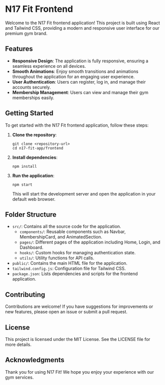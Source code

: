 # N17 Fit Frontend

Welcome to the N17 Fit frontend application! This project is built using React and Tailwind CSS, providing a modern and responsive user interface for our premium gym brand.

## Features

- **Responsive Design**: The application is fully responsive, ensuring a seamless experience on all devices.
- **Smooth Animations**: Enjoy smooth transitions and animations throughout the application for an engaging user experience.
- **User Authentication**: Users can register, log in, and manage their accounts securely.
- **Membership Management**: Users can view and manage their gym memberships easily.

## Getting Started

To get started with the N17 Fit frontend application, follow these steps:

1. **Clone the repository**:
   ```
   git clone <repository-url>
   cd n17-fit-app/frontend
   ```

2. **Install dependencies**:
   ```
   npm install
   ```

3. **Run the application**:
   ```
   npm start
   ```

   This will start the development server and open the application in your default web browser.

## Folder Structure

- `src/`: Contains all the source code for the application.
  - `components/`: Reusable components such as Navbar, MembershipCard, and AnimatedSection.
  - `pages/`: Different pages of the application including Home, Login, and Dashboard.
  - `hooks/`: Custom hooks for managing authentication state.
  - `utils/`: Utility functions for API calls.
- `public/`: Contains the main HTML file for the application.
- `tailwind.config.js`: Configuration file for Tailwind CSS.
- `package.json`: Lists dependencies and scripts for the frontend application.

## Contributing

Contributions are welcome! If you have suggestions for improvements or new features, please open an issue or submit a pull request.

## License

This project is licensed under the MIT License. See the LICENSE file for more details.

## Acknowledgments

Thank you for using N17 Fit! We hope you enjoy your experience with our gym services.